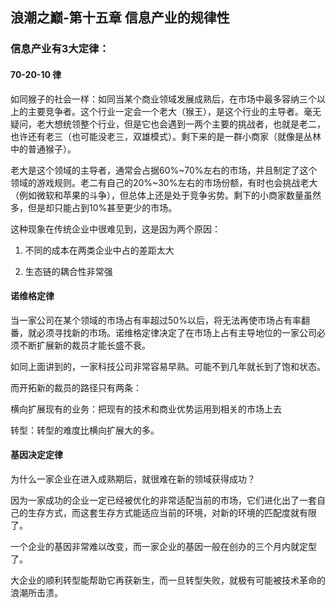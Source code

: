 ## 浪潮之巅-第十五章 信息产业的规律性

### 信息产业有3大定律：

#### 70-20-10 律

如同猴子的社会一样：如同当某个商业领域发展成熟后，在市场中最多容纳三个以上的主要竞争者。这个行业一定会一个老大（猴王），是这个行业的主导者。毫无疑问，老大想统领整个行业，但是它也会遇到一两个主要的挑战者，也就是老二，也许还有老三（也可能没老三，双雄模式）。剩下来的是一群小商家（就像是丛林中的普通猴子）。

老大是这个领域的主导者，通常会占据60%~70%左右的市场，并且制定了这个领域的游戏规则。老二有自己的20%~30%左右的市场份额，有时也会挑战老大（例如微软和苹果的斗争），但总体上还是处于竞争劣势。剩下的小商家数量虽然多，但是却只能占到10%甚至更少的市场。

这种现象在传统企业中很难见到，这是因为两个原因：

1. 不同的成本在两类企业中占的差距太大

2. 生态链的耦合性非常强

#### 诺维格定律          

当一家公司在某个领域的市场占有率超过50%以后，将无法再使市场占有率翻番，就必须寻找新的市场。诺维格定律决定了在市场上占有主导地位的一家公司必须不断扩展新的裁员才能长盛不衰。

如同上面讲到的，一家科技公司非常容易早熟。可能不到几年就长到了饱和状态。

而开拓新的裁员的路径只有两条：

横向扩展现有的业务：把现有的技术和商业优势运用到相关的市场上去

转型：转型的难度比横向扩展大的多。

#### 基因决定定律

为什么一家企业在进入成熟期后，就很难在新的领域获得成功？

因为一家成功的企业一定已经被优化的非常适配当前的市场，它们进化出了一套自己的生存方式，而这套生存方式能适应当前的环境，对新的环境的匹配度就有限了。

一个企业的基因非常难以改变，而一家企业的基因一般在创办的三个月内就定型了。

大企业的顺利转型能帮助它再获新生，而一旦转型失败，就极有可能被技术革命的浪潮所击溃。


